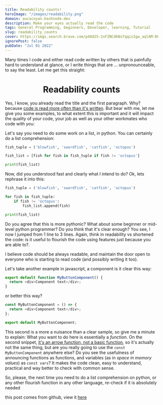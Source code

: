 ```yaml
---
title: Readability counts!
heroImage: "/images/readability.png"
domain: aucacoyan.hashnode.dev
description: Make your eyes actually read the code
tags: General Programming, beginners, Developer, learning, Tutorial
slug: readability_counts
cover: https://imgs.search.brave.com/p4Od25-2sFZNCdkNsTqqisIgw_aqlAM-DFptIGBBZcw/rs:fit:600:180:1/g:ce/aHR0cHM6Ly93d3cu/ZG14em9uZS5jb20v/ZG93bmxvYWRzL2lt/YWdlcy9yZWFkYWJs/ZV9jb2RlLnBuZw
ignorePost: false
pubDate: "Jul 01 2022"
---
```


Many times I code and either read code written by others that is painfully hard to understand at glance, or I write things that are ... unpronounceable, to say the least.
Let me get this straight:

<div align="center">

# Readability counts

</div>

Yes, I know, you already read the title and the first paragraph. Why? because [code is read more often than it's written](https://skeptics.stackexchange.com/questions/48560/is-code-read-more-often-than-its-written).
But bear with me, let me give you some examples, to what extent this is important and it will impact the quality of your code, your job as well as your other workmates who code with you:

Let's say you need to do some work on a list, in python. You can certainly do a list comprehension:

```python
fish_tuple = ('blowfish', 'swordfish', 'catfish', 'octopus')

fish_list = [fish for fish in fish_tuple if fish != 'octopus']

print(fish_list)
```

Now, did you understood fast and clearly what I intend to do? Ok, lets rephrase it into this:

```python
fish_tuple = ('blowfish', 'swordfish', 'catfish', 'octopus')

for fish in fish_tuple:
    if fish != 'octopus':
        fish_list.append(fish)

print(fish_list)
```

Do you agree that this is more pythonic? What about some beginner or mid-level python programmer? Do you think that it's clear enough?
You see, I now I jumped from 1 line to 3 lines. Again, think in readability vs shortened the code: is it useful to flourish the code using features just because you are able to?.

I believe code should be always readable, and maintain the door open to everyone who is starting to read code (and possibly writing it too).

Let's take another example in javascript, a component is it clear this way:

```javascript
export default function MyButtonComponent() {
  return <div>Component text</div>;
}
```

or better this way?

```javascript
const MyButtonComponent = () => {
  return <div>Component text</div>;
};

export default MyButtonComponent;
```

This second is a more a nuisance than a clear sample, so give me a minute to explain:
What you want to do here is essentially a _function_. On the second snippet, [it's an arrow function, not a basic function](https://stackoverflow.com/questions/39582318/export-const-arrow-function-or-basic-function), so it's actually not the same thing, but are you really going to use the `const MyButtonComponent` anywhere else? Do you see the usefulness of announcing functions as functions, and variables (as in _space in memory values_) as `const vars`?
It makes the code clean, easy to understand, practical and way better to check with common sense.

So, please, the next time you need to do a list comprehension on python, or any other flourish function in any other language, re-check if it is absolutely needed

this post comes from github, view it [here](https://github.com/AucaCoyan/blog/blob/main/readability_counts.md)
